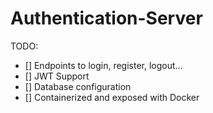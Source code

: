 # Authentication-Server

TODO:
- [] Endpoints to login, register, logout...
- [] JWT Support
- [] Database configuration 
- [] Containerized and exposed with Docker

